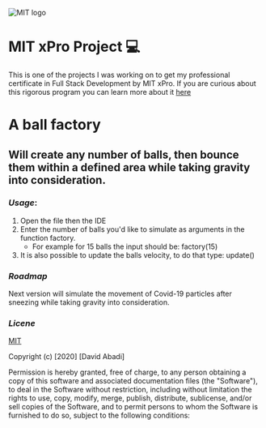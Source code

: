 ![MIT logo](https://bit.ly/2MonZuG)

# MIT xPro Project 💻
This is one of the projects I was working on to get my professional certificate in Full Stack Development by MIT xPro. 
If you are curious about this rigorous program you can learn more about it [here](https://youtu.be/5CiCtj_2Qsg) 

# A ball factory

## Will create any number of balls, then bounce them within a defined area while taking gravity into consideration.

### *Usage*: 
1. Open the file then the IDE 
2. Enter the number of balls you'd like to simulate as arguments in the function factory. 
	* For example for 15 balls the input should be: factory(15)
3. It is also possible to update the balls velocity, to do that type: update()

### *Roadmap*
Next version will simulate the movement of Covid-19 particles after sneezing while taking gravity into consideration.

### *Licene* 
   
[MIT](https://choosealicense.com/licenses/mit/#)

Copyright (c) [2020] [David Abadi]

Permission is hereby granted, free of charge, to any person obtaining a copy
of this software and associated documentation files (the "Software"), to deal
in the Software without restriction, including without limitation the rights
to use, copy, modify, merge, publish, distribute, sublicense, and/or sell
copies of the Software, and to permit persons to whom the Software is
furnished to do so, subject to the following conditions:
